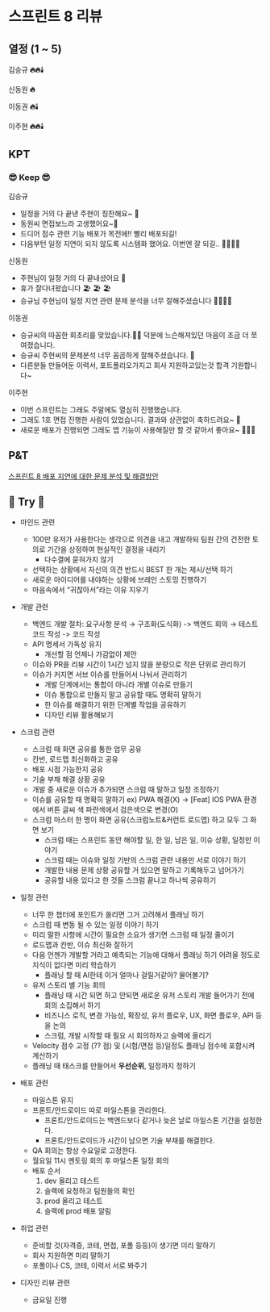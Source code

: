 # 스프린트 8 리뷰

## 열정 (1 ~ 5)

김승규 **🔥🔥**🕯️

신동원 **🔥**

이동권 **🔥**🕯️

이주현 **🔥🔥**🕯️

## KPT

### **😎 Keep 😎**

김승규

- 일정을 거의 다 끝낸 주현이 칭찬해요~ 👏
- 동원씨 면접보느라 고생했어요~👏
- 드디어 점수 관련 기능 배포가 목전에!! 빨리 배포되길!
- 다음부턴 일정 지연이 되지 않도록 시스템화 했어요. 이번엔 잘 되길.. 👏👏👏👏

신동원

- 주현님이 일정 거의 다 끝내셨어요 👏
- 휴가 잘다녀왔습니다 🏖️ 🏖️ 🏖️
- 승규님 주현님이 일정 지연 관련 문제 분석을 너무 잘해주셨습니다 👏👏👏👏

이동권

- 승규씨의 따꼼한 회초리를 맞았습니다.🧑‍🦽 덕분에 느슨해져있던 마음이 조금 더 쪼여졌습니다.
- 승규씨 주현씨의 문제분석 너무 꼼곰하게 잘해주셨습니다. 👏
- 다른분들 만들어둔 이력서, 포트폴리오가지고 회사 지원하고있는것 합격 기원합니다~

이주현 

- 이번 스프린트는 그래도 주말에도 열심히 진행했습니다.
- 그래도 1호 면접 진행한 사람이 있었습니다. 결과와 상관없이 축하드려요~ 👏
- 새로운 배포가 진행되면 그래도 앱 기능이 사용해질만 할 것 같아서 좋아요~ 👏👏👏

## P&T

[스프린트 8 배포 지연에 대한 문제 분석 및 해결방안](https://www.notion.so/8-242e8a089aa7805abf44fcac16141f13?pvs=21)

## **💪 Try 💪**

- 마인드 관련
    - 100만 유저가 사용한다는 생각으로 의견을 내고 개발하되 팀원 간의 건전한 토의로 기간을 상정하여 현실적인 결정을 내리기
        - 다수결에 묻혀가지 않기
    - 선택하는 상황에서 자신의 의견 반드시 BEST 한 개는 제시/선택 하기
    - 새로운 아이디어를 내야하는 상황에 브레인 스토밍 진행하기
    - 마음속에서 “귀찮아서”라는 이유 지우기

- 개발 관련
    - 백엔드 개발 절차: 요구사항 분석 → 구조화(도식화) -> 백엔드 회의 → 테스트코드 작성 -> 코드 작성
    - API 명세서 가독성 유지
        - 개선할 점 언제나 가감없이 제안
    - 이슈와 PR을 리뷰 시간이 1시간 넘지 않을 분량으로 작은 단위로 관리하기
    - 이슈가 커지면 서브 이슈를 만들어서 나눠서 관리하기
        - 개발 단계에서는 통합이 아니라 개별 이슈로 만들기
        - 이슈 통합으로 만들지 말고 공유할 때도 명확히 말하기
        - 한 이슈를 해결하기 위한 단계별 작업을 공유하기
        - 디자인 리뷰 활용해보기

- 스크럼 관련
    - 스크럼 때 화면 공유를 통한 업무 공유
    - 칸반, 로드맵 최신화하고 공유
    - 배포 시점 가능한지 공유
    - 기술 부채 해결 상황 공유
    - 개발 중 새로운 이슈가 추가되면 스크럼 때 말하고 일정 조정하기
    - 이슈를 공유할 때 명확히 말하기
    ex) PWA 해결(X) → [Feat] IOS PWA 환경에서 버튼 글씨 색 파란색에서 검은색으로 변경(O)
    - 스크럼 마스터 한 명이 화면 공유(스크럼노트&커런트 로드맵) 하고 모두 그 화면 보기
        - 스크럼 때는 스프린트 동안 해야할 일, 한 일, 남은 일, 이슈 상황, 일정만 이야기
        - 스크럼 때는 이슈와 일정 기반의 스크럼 관련 내용만 서로 이야기 하기
        - 개발한 내용 문제 상황 공유할 거 있으면 말하고 기록해두고 넘어가기
        - 공유할 내용 있다고 한 것들 스크럼 끝나고 하나씩 공유하기

- 일정 관련
    - 너무 한 챕터에 포인트가 쏠리면 그거 고려해서 플래닝 하기
    - 스크럼 때 변동 될 수 있는 일정 이야기 하기
    - 미리 말한 사항에 시간이 필요한 소요가 생기면 스크럼 때 일정 줄이기
    - 로드맵과 칸반, 이슈 최신화 잘하기
    - 다음 언젠가 개발할 거라고 예측되는 기능에 대해서 플래닝 하기 어려울 정도로 지식이 없다면 미리 학습하기
        - 플래닝 할 때 AI한테 이거 얼마나 걸릴거같아? 물어볼기?
    - 유저 스토리 별 기능 회의
        - 플래닝 때 시간 되면 하고 안되면 새로운 유저 스토리 개발 들어가기 전에 회의 소집해서 하기
        - 비즈니스 로직, 변경 가능성, 확장성, 유저 플로우, UX, 화면 플로우, API 등을 논의
        - 스크럼, 개발 시작할 때 필요 시 회의하자고 슬랙에 올리기
    - Velocity 점수 고정 (?? 점) 및 (시험/면접 등)일정도 플래닝 점수에 포함시켜 계산하기
    - 플래닝 때 태스크를 만들어서 **우선순위**, 일정까지 정하기

- 배포 관련
    - 마일스톤 유지
    - 프론트/안드로이드 따로 마일스톤을 관리한다.
        - 프론트/안드로이드는 백엔드보다 같거나 늦은 날로 마일스톤 기간을 설정한다.
        - 프론트/안드로이드가 시간이 남으면 기술 부채를 해결한다.
    - QA 회의는 항상 수요일로 고정한다.
    - 월요일 11시 멘토링 회의 후 마일스톤 일정 회의
    - 배포 순서
        1. dev 올리고 테스트
        2. 슬랙에 요청하고 팀원들의 확인
        3. prod 올리고 테스트
        4. 슬랙에 prod 배포 알림
    
- 취업 관련
    - 준비할 것(자격증, 코테, 면접, 포폴 등등)이 생기면 미리 말하기
    - 회사 지원하면 미리 말하기
    - 포폴이나 CS, 코테, 이력서 서로 봐주기

- 디자인 리뷰 관련
    - 금요일 진행
